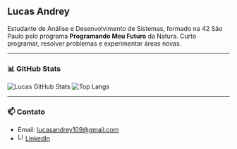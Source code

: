 ## Lucas Andrey

Estudante de Análise e Desenvolvimento de Sistemas, formado na 42 São Paulo pelo programa **Programando Meu Futuro** da Natura. Curto programar, resolver problemas e experimentar áreas novas.

---

### 📊 GitHub Stats

![Lucas GitHub Stats](https://github-readme-stats.vercel.app/api?username=andy-lucas7&show_icons=true&theme=dracula)
![Top Langs](https://github-readme-stats.vercel.app/api/top-langs/?username=andy-lucas7&layout=compact&theme=dracula)

---

### 📫 Contato
- Email: lucasandrey109@gmail.com
- <img src="https://upload.wikimedia.org/wikipedia/commons/thumb/8/81/LinkedIn_icon.svg/1024px-LinkedIn_icon.svg.png" alt="LinkedIn" width="17" height="17">[LinkedIn](https://www.linkedin.com/in/lucas-andrey7/) 
